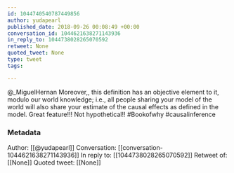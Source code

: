 ```yaml
---
id: 1044740540787449856
author: yudapearl
published_date: 2018-09-26 00:08:49 +00:00
conversation_id: 1044621638271143936
in_reply_to: 1044738028265070592
retweet: None
quoted_tweet: None
type: tweet
tags:

---
```


@_MiguelHernan Moreover,, this definition has an objective element to it, modulo our world knowledge; i.e., all people sharing your model of the world will also share your estimate of the causal effects as defined in the model. Great feature!!! Not hypothetical!!  #Bookofwhy #causalinference

### Metadata

Author: [[@yudapearl]]
Conversation: [[conversation-1044621638271143936]]
In reply to: [[1044738028265070592]]
Retweet of: [[None]]
Quoted tweet: [[None]]
